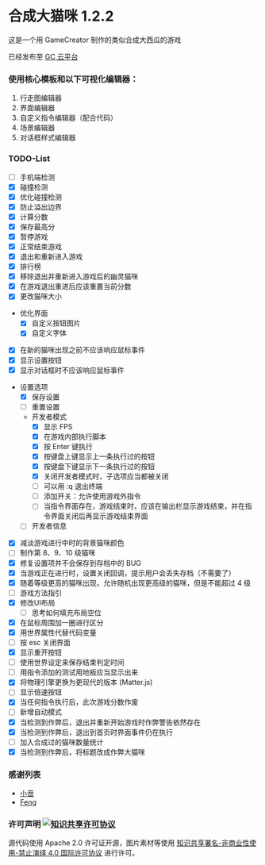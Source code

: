 # 合成大猫咪 1.2.2
这是一个用 GameCreator 制作的类似合成大西瓜的游戏

已经发布至 [GC 云平台](http://f.gamecreator.com.cn/game.php?id=346)

### 使用核心模板和以下可视化编辑器：

1. 行走图编辑器
2. 界面编辑器
3. 自定义指令编辑器（配合代码）
4. 场景编辑器
5. 对话框样式编辑器

### TODO-List
- [ ] 手机端检测
- [x] 碰撞检测
- [x] 优化碰撞检测
- [x] 防止溢出边界
- [x] 计算分数
- [x] 保存最高分
- [x] 暂停游戏
- [x] 正常结束游戏
- [x] 退出和重新进入游戏
- [x] 排行榜
- [x] 移除退出并重新进入游戏后的幽灵猫咪
- [x] 在游戏退出重进后应该重置当前分数
- [x] 更改猫咪大小
- 优化界面
    - [x] 自定义按钮图片
    - [x] 自定义字体
- [x] 在新的猫咪出现之前不应该响应鼠标事件
- [x] 显示设置按钮
- [x] 显示对话框时不应该响应鼠标事件
- 设置选项
    - [x] 保存设置
    - [ ] 重置设置
    -  开发者模式
        - [x] 显示 FPS
        - [x] 在游戏内部执行脚本
        - [x] 按 Enter 键执行
        - [x] 按键盘上键显示上一条执行过的按钮
        - [x] 按键盘下键显示下一条执行过的按钮
        - [x] 关闭开发者模式时，子选项应当都被关闭
        - [ ] 可以用 :q 退出终端
        - [ ] 添加开关：允许使用游戏外指令
        - [ ] 当指令界面存在，游戏结束时，应该在输出栏显示游戏结束，并在指令界面关闭后再显示游戏结束界面
    - [ ] 开发者信息
- [x] 减淡游戏进行中时的背景猫咪颜色
- [ ] 制作第 8、9、10 级猫咪
- [x] 修复设置项并不会保存到存档中的 BUG
- [x] 当游戏正在进行时，设置关闭回调，提示用户会丢失存档（不需要了）
- [x] 随着等级更高的猫咪出现，允许随机出现更高级的猫咪，但是不能超过 4 级
- [ ] 游戏方法指引
- [x] 修改UI布局
    - [ ] 思考如何填充布局空位
- [x] 在鼠标周围加一圈进行区分
- [x] 用世界属性代替代码变量
- [ ] 按 esc 关闭界面
- [x] 显示重开按钮
- [ ] 使用世界设定来保存结束判定时间
- [ ] 用指令添加的测试用地板应当显示出来
- [x] 将物理引擎更换为更现代的版本 (Matter.js)
- [ ] 显示倍速按钮
- [x] 当任何指令执行后，此次游戏分数作废
- [ ] 新增自动模式
- [x] 当检测到作弊后，退出并重新开始游戏时作弊警告依然存在
- [x] 当检测到作弊后，退出到首页时界面事件仍在执行
- [ ] 加入合成过的猫咪数量统计
- [x] 当检测到作弊后，将标题改成作弊大猫咪

### 感谢列表
 - [小音](https://github.com/LittleSound)
 - [Feng](https://github.com/wardenfeng)

### 许可声明 <a rel="license" href="http://creativecommons.org/licenses/by-nc-nd/4.0/"><img alt="知识共享许可协议" style="border-width:0" src="https://i.creativecommons.org/l/by-nc-nd/4.0/80x15.png" /></a>
源代码使用 Apache 2.0 许可证开源，图片素材等使用 <a rel="license" href="http://creativecommons.org/licenses/by-nc-nd/4.0/">知识共享署名-非商业性使用-禁止演绎 4.0 国际许可协议</a> 进行许可。
